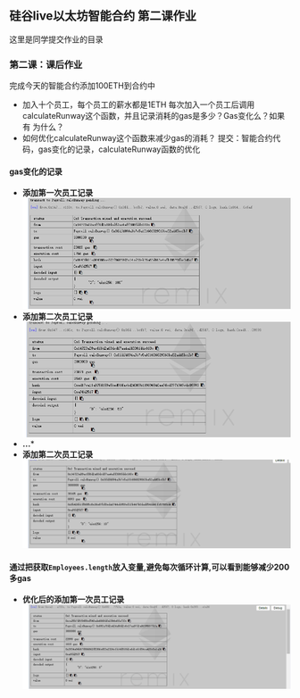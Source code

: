 ## 硅谷live以太坊智能合约 第二课作业
这里是同学提交作业的目录

### 第二课：课后作业
完成今天的智能合约添加100ETH到合约中
- 加入十个员工，每个员工的薪水都是1ETH
每次加入一个员工后调用calculateRunway这个函数，并且记录消耗的gas是多少？Gas变化么？如果有 为什么？
- 如何优化calculateRunway这个函数来减少gas的消耗？
提交：智能合约代码，gas变化的记录，calculateRunway函数的优化

#### gas变化的记录

- **添加第一次员工记录**
![](images/1个员工.png)
- **添加第二次员工记录**
![](images/2个员工.png)
- **...***
- **添加第二次员工记录**
![](images/10个员工.png)

#### 通过把获取`Employees.length`放入变量,避免每次循环计算,可以看到能够减少200多gas

- **优化后的添加第一次员工记录**
![](images/优化后的1个员工.png)